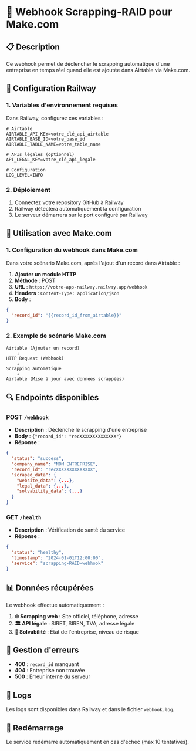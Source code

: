 # 🚀 Webhook Scrapping-RAID pour Make.com

## 📋 Description

Ce webhook permet de déclencher le scrapping automatique d'une entreprise en temps réel quand elle est ajoutée dans Airtable via Make.com.

## 🔧 Configuration Railway

### 1. Variables d'environnement requises

Dans Railway, configurez ces variables :

```env
# Airtable
AIRTABLE_API_KEY=votre_clé_api_airtable
AIRTABLE_BASE_ID=votre_base_id
AIRTABLE_TABLE_NAME=votre_table_name

# APIs légales (optionnel)
API_LEGAL_KEY=votre_clé_api_legale

# Configuration
LOG_LEVEL=INFO
```

### 2. Déploiement

1. Connectez votre repository GitHub à Railway
2. Railway détectera automatiquement la configuration
3. Le serveur démarrera sur le port configuré par Railway

## 📡 Utilisation avec Make.com

### 1. Configuration du webhook dans Make.com

Dans votre scénario Make.com, après l'ajout d'un record dans Airtable :

1. **Ajouter un module HTTP**
2. **Méthode** : POST
3. **URL** : `https://votre-app-railway.railway.app/webhook`
4. **Headers** : `Content-Type: application/json`
5. **Body** :
```json
{
  "record_id": "{{record_id_from_airtable}}"
}
```

### 2. Exemple de scénario Make.com

```
Airtable (Ajouter un record) 
    ↓
HTTP Request (Webhook)
    ↓
Scrapping automatique
    ↓
Airtable (Mise à jour avec données scrappées)
```

## 🔍 Endpoints disponibles

### POST `/webhook`
- **Description** : Déclenche le scrapping d'une entreprise
- **Body** : `{"record_id": "recXXXXXXXXXXXXXX"}`
- **Réponse** :
```json
{
  "status": "success",
  "company_name": "NOM ENTREPRISE",
  "record_id": "recXXXXXXXXXXXXXX",
  "scraped_data": {
    "website_data": {...},
    "legal_data": {...},
    "solvability_data": {...}
  }
}
```

### GET `/health`
- **Description** : Vérification de santé du service
- **Réponse** :
```json
{
  "status": "healthy",
  "timestamp": "2024-01-01T12:00:00",
  "service": "scrapping-RAID-webhook"
}
```

## 📊 Données récupérées

Le webhook effectue automatiquement :

1. **🌐 Scrapping web** : Site officiel, téléphone, adresse
2. **🏛️ API légale** : SIRET, SIREN, TVA, adresse légale
3. **🏦 Solvabilité** : État de l'entreprise, niveau de risque

## 🚨 Gestion d'erreurs

- **400** : `record_id` manquant
- **404** : Entreprise non trouvée
- **500** : Erreur interne du serveur

## 📝 Logs

Les logs sont disponibles dans Railway et dans le fichier `webhook.log`.

## 🔄 Redémarrage

Le service redémarre automatiquement en cas d'échec (max 10 tentatives).
